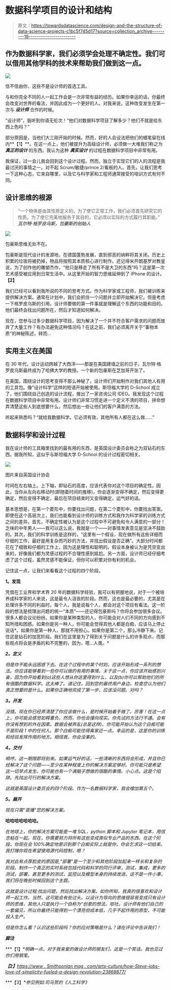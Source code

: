 # 数据科学项目的设计和结构

> 原文：<https://towardsdatascience.com/design-and-the-structure-of-data-science-projects-c1bc5f745d17?source=collection_archive---------19----------------------->

## 作为数据科学家，我们必须学会处理不确定性。我们可以借用其他学科的技术来帮助我们做到这一点。

![](img/294eac5537e540d5469e0c76c1e07c11.png)

信不信由你，这些不是设计师的首选工具。

与和你完全不同的人一起工作会是一次非常有益的经历。如果你幸运的话，你最终会改变对世界的看法，并因此成为一个更好的人。对我来说，这种改变发生在第一次与 ***设计师*** 合作的时候。

“设计师”，我听到你语无伦次！“他们对数据科学项目了解多少？他们不就是给东西上色吗？”

部分原因是，当他们大三刚开始的时候。然而，好的人会设法把他们的蜡笔留在线内**【1】**。在这一点上，他们被提升为高级设计师，必须做一大堆我们称之为 ***真正的设计*** 的东西。我认为这种 ***真实设计*** 的过程在数据科学项目中非常有用。

我保证，过一会儿我会回到这个设计过程。然而，独立于实现它们的人的流程是我最讨厌的事情之一。对不起 Scrum/敏捷/prince 2/看板的人。首先，让我们思考一下这种心态，它来自哪里，以及它与科学家和工程师通常接受的培训方式有何不同。

## **设计思维的根源**

> “一个物体是由其性质定义的。为了使它正常工作，我们必须首先研究它的性质。为了使它完美地服务于其目的，它必须以实际的方式履行其职能。” ***瓦尔特·格罗皮乌斯，包豪斯的创始人***

![](img/4b0b5cb35010ffbb67fe8872a40381a6.png)

包豪斯思维无处不在。

包豪斯是现代设计的发源地，在德国蓬勃发展，直到邪恶的纳粹将其关闭。历史上积累的垃圾将被扔掉，物品将按照其本质核心进行制作。还记得米开朗基罗对教皇说，为了创作他的雕塑杰作，“他只是移走了所有不是大卫的东西”吗？这是第一次艺术感受被应用到日常生活中。从这里开始的智力思维延伸到了 iPhone 的设计。**【2】**

我们已经可以看到我所说的不同的思考方式。作为科学家或工程师，我们被训练来提供解决方案。通常在计划中，我们会抓住一个问题并立即开始解决它。但是考虑一下格罗皮乌斯的引用。设计师要做的第一件事就是理解这个东西的功能和目的。他们最终会找出问题所在，然后才知道如何解决。

现在，您参与过多少数据科学项目，因为解决了一个并不符合客户需求的问题而放弃了大量工作？有办法避免这种情况吗？在这之前，我们必须离开关于“事物本质”的神秘陈述，转而…

## 实用主义在美国

在 30 年代，设计运动跨越了大西洋——那是在美国建墙之前的日子。瓦尔特·格罗皮乌斯最终成为了哈佛大学的教授。一个新的包豪斯在芝加哥开张了。

在美国，围绕设计的思考变得不那么神秘了，设计师们开始制作对我们其他人有用的工具包。像“设计科学”这样的短语开始被使用。斯坦福大学的 D-School 成立了，他们围绕自己创造的设计流程，推出了一家咨询公司 IDEO。我发现这个过程在数据科学项目中非常有用。设计师们非常习惯走进一个定义不清的项目，拼命想弄清楚这些人到底想要什么，然后想出一些让他们的客户满意的方法。

听起来熟悉吗？“就给我数据科学。它必须有效，其他所有人都在这么做……”

## 数据科学和设计过程

我在设计师的工具箱里找到的最有用的东西，是英国设计委员会称之为双钻石的东西。据我所知，这似乎与斯坦福大学 D-School 的设计过程密切相关。

![](img/3e1fe5c7cc0944f96f639207828755c9.png)

图片来自英国设计协会

时间在左右轴上。上下轴，即钻石的高度，应该代表你对这个项目的确定性。因此，当你从左向右移动时(即随着时间的推移)，你会逐渐变得不确定，然后变得更确定，然后变得不确定，最后在项目结束时又变得确定。运气好的话。

基本思想是，在第一个菱形中，你要找出问题，在第二个菱形中，你要找出答案。即使在这个高层次上，我们也能看到设计师的训练方式和我作为科学家的训练方式之间的差异。首先，不确定性被认为是这个过程中不可避免和令人满意的一部分！乏味的中年男人——我可以这么说，我就是一个——对事情发表意见是坚决不鼓励的。其次，我们的科学训练是这样的，“这里有一个假设，现在做所有这些详细而仔细的工作，最好是用复杂而巧妙的方法，并找出假设是否正确”。大部分时间都花在了细致和仔细的工作上，因为这是理性和聪明的。假设本身被认为是凭空变出来的，好像我们都为灵感过程的不合理性感到尴尬。另一方面，设计师已经仔细考虑了这个过程，虽然灵感不能保证，但你可以积累对你有利的机会。

记住这一点，让我们来看看这个过程的四个阶段。

**1。发现**

凭借在工业界和学术界 20 年的数据科学经验，我可以有把握地说，对于一个被培养成科学家的人来说，这是最令人沮丧的阶段。然而，这也是最必要的，尤其是在处理许多不同的利益时。每个人，我是说每个人，都会对这个项目有看法。这一阶段的想法是梳理出问题的统一“本质”——还记得包豪斯吗？你将会参加很多会议。很多人都会议论纷纷。如果你是某种类型的人，你可能会对人们不同的方向感到不知所措和困惑。如果你是另一种人，你可能会觉得其他人都是白痴，应该马上停止说话*。如果你是第一种人，那就不用担心。如果你是第二个，那么冷静下来。记住这是钻石的加宽阶段。我们在这里是为了得到关于问题是什么的许多观点，而那些观点将会是矛盾的和不完整的，因为，嗯…人类。*

***2。定义***

*但是你不能永远困惑下去。在这个过程中的某个时刻，应该开始形成一系列的想法。你应该能够看到一些你可以做的有用的事情。关于这一点，你应该开始感到兴奋，因为你开始看到(a)这些人想从你这里得到什么，以及(b)你可以帮助他们的所有很酷的数据科学。这太棒了。请记住，回到您的最终用户身边，检查您认为他们真正想要的是什么。如果你正确地完成了第一步，应该没问题。对吗？*

***3。开发***

*没错。现在你已经弄清楚了你应该做什么，是时候开始着手做了。厉害！在这一点上，你可能会感觉如释重负。然而，你也会撞向现实。你先试的方法行不通。会有你没有想到的外在因素。数据会被弄乱(总是这样)。你可能开始认为这个白痴可能不是阶段 1 中的任何人。那个白痴可能住得离家近一点。幸运的是，这是你的训练和经验发挥作用的地方。相信我，你会没事的。*

***4。交付***

*嗬哼。这一期限即将到来。如果运气好的话，一些清晰的东西将会形成，并且你已经解决了这个问题——至少在某种程度上你的解决方案足够好。你可能只是希望这一切早点发生。你可能也有一个满脑子想做的很酷的事情。小心点。这是个陷阱。先找出可行的解决方案。*

*这就是英国设计委员会的四个阶段。作为一名数据科学家，我会增加第五个。*

***5。展开***

*现在只需“直播”您的解决方案。*

**哈哈哈哈哈哈哈。**

*在地球上，你的解决方案可能是一堆 SQL、python 脚本和 Jupyter 笔记本，用信念粘在一起。现在，你需要努力将所有这些变成类似专业产品的东西。在这个阶段，你现在会 100%确定地意识到那个白痴实际上就是你，你会乞求这一切结束。我打赌你现在希望使用源代码控制，嗯？*

*我对此有点厚脸皮的原因是,“部署”是一个至少和其他阶段加起来一样长和复杂的阶段。制作一个真正的实时系统包括代码和科学的同行评审，测试，集成，更多的测试，部署，甚至更多的测试，监控以及模型本身的持续改进。这不是一件小事，我们将在晚些时候回到这个主题。*

*这就是设计过程:找出问题，然后找出解决方案。如你所知，我真的很喜欢和设计师一起工作。当然，这可能会有些过头。以设计为导向的思维很容易变成只有设计师的思维，其他人只是执行一个自称为“*创意*的想法。呕吐。设计师有他们自己的一套偏见，所以你最终只能得到一个漂亮但成本低，几乎不起作用的原型，不可能投入生产。*

*但是你怎么看？认识这些阶段吗？你的应对策略是什么？请在评论中告诉我们！*

***脚注***

***【1】**明确一点，对于我亲爱的做设计师的朋友们，*这是一个笑话。我也见过你们用钢笔。**

***【2】**[https://www . Smithsonian mag . com/arts-culture/how-Steve-jobs-love-of-simplicity-fueled-a-design-revolution-23868877/](https://www.smithsonianmag.com/arts-culture/how-steve-jobs-love-of-simplicity-fueled-a-design-revolution-23868877/)*

***【3】**参见例如:司马贺的《人工科学》*